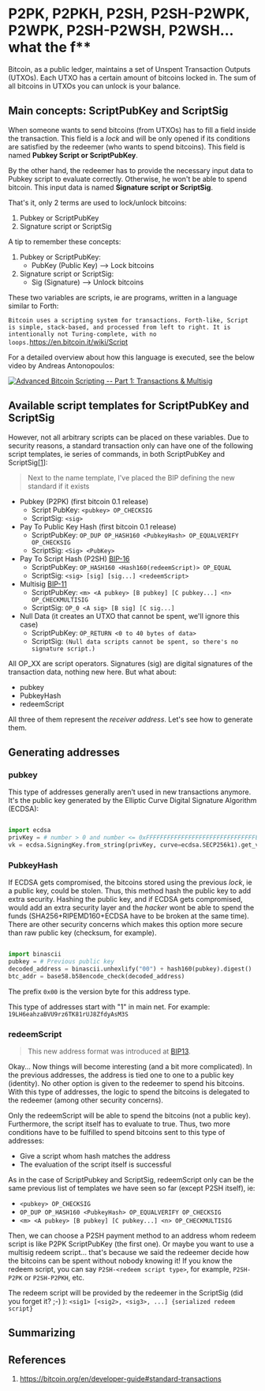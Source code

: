 # P2PK, P2PKH, P2SH, P2SH-P2WPK, P2WPK, P2SH-P2WSH, P2WSH... what the f**

Bitcoin, as a public ledger, maintains a set of Unspent Transaction Outputs (UTXOs). Each UTXO has a certain amount of bitcoins locked in. The sum of all bitcoins in UTXOs you can unlock is your balance.

## Main concepts: ScriptPubKey and ScriptSig

When someone wants to send bitcoins (from UTXOs) has to fill a field inside the transaction. This field is a *lock* and will be only opened if its conditions are satisfied by the redeemer (who wants to spend bitcoins). This field is named **Pubkey Script or ScriptPubKey**.

By the other hand, the redeemer has to provide the necessary input data to Pubkey script to evaluate correctly. Otherwise, he won't be able to spend bitcoin. This input data is named **Signature script or ScriptSig**.

That's it, only 2 terms are used to lock/unlock bitcoins:

1. Pubkey or ScriptPubKey
2. Signature script or ScriptSig

A tip to remember these concepts:

1. Pubkey or ScriptPubKey: 
    * PubKey (Public Key) --> Lock bitcoins
2. Signature script or ScriptSig: 
    * Sig (Signature) --> Unlock bitcoins

These two variables are scripts, ie are programs, written in a language similar to Forth:

```Bitcoin uses a scripting system for transactions. Forth-like, Script is simple, stack-based, and processed from left to right. It is intentionally not Turing-complete, with no loops.```https://en.bitcoin.it/wiki/Script

For a detailed overview about how this language is executed, see the below video by Andreas Antonopoulos:


[![Advanced Bitcoin Scripting -- Part 1: Transactions & Multisig](http://img.youtube.com/vi/8FeAXjkmDcQ/0.jpg)](http://www.youtube.com/watch?v=8FeAXjkmDcQ)

## Available script templates for ScriptPubKey and ScriptSig

However, not all arbitrary scripts can be placed on these variables. Due to security reasons, a standard transaction only can have one of the following script templates, ie series of commands, in both ScriptPubKey and ScriptSig[[1]]:

> Next to the name template, I've placed the BIP defining the new standard if it exists

* Pubkey (P2PK) (first bitcoin 0.1 release)
  * Script PubKey: ``<pubkey> OP_CHECKSIG``
  * ScriptSig: ``<sig>``
* Pay To Public Key Hash (first bitcoin 0.1 release)
  * ScriptPubKey: ``OP_DUP OP_HASH160 <PubkeyHash> OP_EQUALVERIFY OP_CHECKSIG``
  * ScriptSig: ``<Sig> <PubKey>``
* Pay To Script Hash (P2SH) [BIP-16](https://github.com/bitcoin/bips/blob/master/bip-0016.mediawiki)
  * ScriptPubKey: ``OP_HASH160 <Hash160(redeemScript)> OP_EQUAL``
  * ScriptSig: ``<sig> [sig] [sig...] <redeemScript>``
* Multisig [BIP-11](https://github.com/bitcoin/bips/blob/master/bip-0011.mediawiki)
  * ScriptPubKey: ``<m> <A pubkey> [B pubkey] [C pubkey...] <n> OP_CHECKMULTISIG``
  * ScriptSig: ``OP_0 <A sig> [B sig] [C sig...]``
* Null Data (it creates an UTXO that cannot be spent, we'll ignore this case)
  * ScriptPubKey: ``OP_RETURN <0 to 40 bytes of data>``
  * ScriptSig: ``(Null data scripts cannot be spent, so there's no signature script.)``

All OP_XX are script operators. Signatures (sig) are digital signatures of the transaction data, nothing new here. But what about:

* pubkey
* PubkeyHash
* redeemScript

All three of them represent the *receiver address*. Let's see how to generate them.

## Generating addresses

### pubkey

This type of addresses generally aren’t used in new transactions anymore. It's the public key generated by the Elliptic Curve Digital Signature Algorithm (ECDSA):

```python

import ecdsa
privKey = # number > 0 and number <= 0xFFFFFFFFFFFFFFFFFFFFFFFFFFFFFFFEBAAEDCE6AF48A03BBFD25E8CD0364140
vk = ecdsa.SigningKey.from_string(privKey, curve=ecdsa.SECP256k1).get_verifying_key()

```

### PubkeyHash

If ECDSA gets compromised, the bitcoins stored using the previous *lock*, ie a public key, could be stolen. Thus, this method hash the public key to add extra security. Hashing the public key, and if ECDSA gets compromised, would add an extra security layer and the *hacker* wont be able to spend the funds (SHA256+RIPEMD160+ECDSA have to be broken at the same time). There are other security concerns which makes this option more secure than raw public key (checksum, for example).

```python

import binascii
pubkey = # Previous public key
decoded_address = binascii.unhexlify("00") + hash160(pubkey).digest()
btc_addr = base58.b58encode_check(decoded_address)

```
The prefix `0x00` is the version byte for this address type.

This type of addresses start with "1" in main net. For example: `19LH6eahzaBVU9rz6TK81rUJ8ZfdyAsM3S`

### redeemScript

> This new address format was introduced at [BIP13](https://github.com/bitcoin/bips/blob/master/bip-0013.mediawiki).

Okay... Now things will become interesting (and a bit more complicated). In the previous addresses, the address is tied one to one to a public key (identity). No other option is given to the redeemer to spend his bitcoins. With this type of addresses, the logic to spend the bitcoins is delegated to the redeemer (among other security concerns).

Only the redeemScript will be able to spend the bitcoins (not a public key). Furthermore, the script itself has to evaluate to true. Thus, two more conditions have to be fulfilled to spend bitcoins sent to this type of addresses:

* Give a script whom hash matches the address
* The evaluation of the script itself is successful

As in the case of ScriptPubkey and ScriptSig, redeemScript only can be the same previous list of templates we have seen so far (except P2SH itself), ie:

* `<pubkey> OP_CHECKSIG`
* `OP_DUP OP_HASH160 <PubkeyHash> OP_EQUALVERIFY OP_CHECKSIG`
* `<m> <A pubkey> [B pubkey] [C pubkey...] <n> OP_CHECKMULTISIG`

Then, we can choose a P2SH payment method to an address whom redeem script is like P2PK ScriptPubKey (the first one). Or maybe you want to use a multisig redeem script... that's because we said the redeemer decide how the bitcoins can be spent without nobody knowing it! If you know the redeem script, you can say `P2SH-<redeem script type>`, for example, `P2SH-P2PK` or `P2SH-P2PKH`, etc.

The redeem script will be provided by the redeemer in the ScriptSig (did you forget it? ;-) ): `<sig1> [<sig2>, <sig3>, ...] {serialized redeem script}`

## Summarizing



## References

[1]: https://bitcoin.org/en/developer-guide#standard-transactions[https://bitcoin.org/en/developer-guide#standard-transactions]

1. https://bitcoin.org/en/developer-guide#standard-transactions
